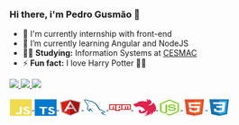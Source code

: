 ### Hi there, i'm Pedro Gusmão 👋

- 🔭 I'm currently internship with front-end
- 🌱 I’m currently learning Angular and NodeJS
- :man_student: **Studying:** Information Systems at [CESMAC](https://www.cesmac.edu.br/)
- ⚡ **Fun fact:** I love Harry Potter 🧙🏻


<div>
  <a href="https://github.com/phgusmao">
  <img height="180em" src="https://github-readme-stats.vercel.app/api?username=phgusmao&show_icons=true&theme=dark&include_all_commits=true&count_private=true"/>
  <img height="180em" src="https://github-readme-stats.vercel.app/api/top-langs/?username=phgusmao&layout=compact&langs_count=7&theme=dark"/>
   <img height="180em" src="https://github-readme-streak-stats.herokuapp.com/?user=phgusmao&theme=dark"/>
  <div style="display: inline_block"><br>
  <img align="center" alt="Pedro-Js" height="30" width="40" src="https://raw.githubusercontent.com/devicons/devicon/master/icons/javascript/javascript-plain.svg">
  <img align="center" alt="Pedro-Ts" height="30" width="40" src="https://raw.githubusercontent.com/devicons/devicon/master/icons/typescript/typescript-plain.svg">
  <img align="center" alt="Pedro-Ts" height="30" width="40" src="https://raw.githubusercontent.com/devicons/devicon/master/icons/angularjs/angularjs-original.svg">
  <img align="center" alt="Pedro-Ts" height="30" width="40" src="https://raw.githubusercontent.com/devicons/devicon/master/icons/mysql/mysql-original.svg">
  <img align="center" alt="Pedro-Ts" height="30" width="40" src="https://raw.githubusercontent.com/devicons/devicon/master/icons/npm/npm-original-wordmark.svg">
  <img align="center" alt="Pedro-Ts" height="30" width="40" src="https://raw.githubusercontent.com/devicons/devicon/master/icons/nestjs/nestjs-plain.svg">
  <img align="center" alt="Pedro-Ts" height="30" width="40" src="https://raw.githubusercontent.com/devicons/devicon/master/icons/nodejs/nodejs-original.svg">
 
  <img align="center" alt="Pedro-HTML" height="30" width="40" src="https://raw.githubusercontent.com/devicons/devicon/master/icons/html5/html5-original.svg">
  <img align="center" alt="Pedro-CSS" height="30" width="40" src="https://raw.githubusercontent.com/devicons/devicon/master/icons/css3/css3-original.svg"> 
</div>

